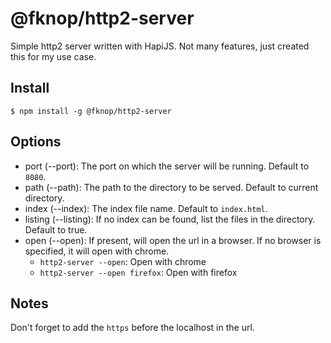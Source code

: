 # @fknop/http2-server

Simple http2 server written with HapiJS. Not many features, just created this for my use case.

## Install

```
$ npm install -g @fknop/http2-server
```


## Options

* port (--port): The port on which the server will be running. Default to `8080`.
* path (--path): The path to the directory to be served. Default to current directory.
* index (--index): The index file name. Default to `index.html`.
* listing (--listing): If no index can be found, list the files in the directory. Default to true.
* open (--open): If present, will open the url in a browser. If no browser is specified, it will open with chrome.
    + `http2-server --open`: Open with chrome
    + `http2-server --open firefox`: Open with firefox

## Notes

Don't forget to add the `https` before the localhost in the url.
